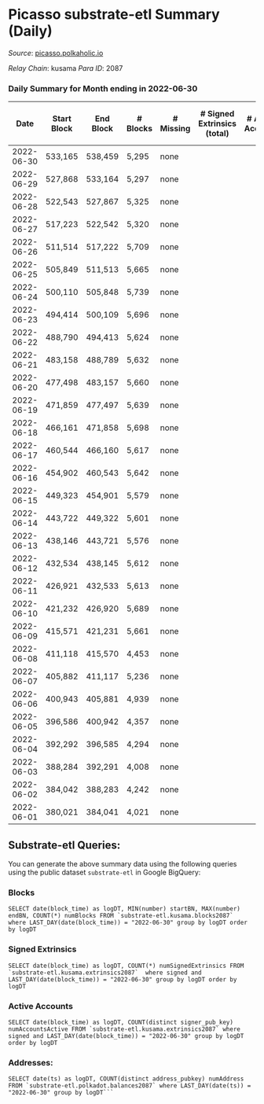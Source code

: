 # Picasso substrate-etl Summary (Daily)

_Source_: [picasso.polkaholic.io](https://picasso.polkaholic.io)

*Relay Chain*: kusama
*Para ID*: 2087



### Daily Summary for Month ending in 2022-06-30


| Date | Start Block | End Block | # Blocks | # Missing | # Signed Extrinsics (total) | # Active Accounts | # Addresses with Balances | # Events | # Transfers | # XCM Transfers In | # XCM Transfers Out |
| ---- | ----------- | --------- | -------- | --------- | --------------------------- | ----------------- | ------------------------- | -------- | ----------- | ------------------ | ------------------- |
| 2022-06-30 | 533,165 | 538,459 | 5,295 | none  |  |  | 8 | 10,593 |   |   |   |
| 2022-06-29 | 527,868 | 533,164 | 5,297 | none  |  |  | 8 | 10,597 |   |   |   |
| 2022-06-28 | 522,543 | 527,867 | 5,325 | none  |  |  | 8 | 10,653 |   |   |   |
| 2022-06-27 | 517,223 | 522,542 | 5,320 | none  |  |  | 8 | 10,643 |   |   |   |
| 2022-06-26 | 511,514 | 517,222 | 5,709 | none  |  |  | 8 | 11,421 |   |   |   |
| 2022-06-25 | 505,849 | 511,513 | 5,665 | none  |  |  | 8 | 11,333 |   |   |   |
| 2022-06-24 | 500,110 | 505,848 | 5,739 | none  |  |  | 8 | 11,485 |   |   |   |
| 2022-06-23 | 494,414 | 500,109 | 5,696 | none  |  |  | 8 | 11,395 |   |   |   |
| 2022-06-22 | 488,790 | 494,413 | 5,624 | none  |  |  | 8 | 11,251 |   |   |   |
| 2022-06-21 | 483,158 | 488,789 | 5,632 | none  |  |  | 8 | 11,267 |   |   |   |
| 2022-06-20 | 477,498 | 483,157 | 5,660 | none  |  |  | 8 | 11,323 |   |   |   |
| 2022-06-19 | 471,859 | 477,497 | 5,639 | none  |  |  | 8 | 11,281 |   |   |   |
| 2022-06-18 | 466,161 | 471,858 | 5,698 | none  |  |  | 8 | 11,400 |   |   |   |
| 2022-06-17 | 460,544 | 466,160 | 5,617 | none  |  |  | 8 | 11,237 |   |   |   |
| 2022-06-16 | 454,902 | 460,543 | 5,642 | none  |  |  | 8 | 11,287 |   |   |   |
| 2022-06-15 | 449,323 | 454,901 | 5,579 | none  |  |  | 8 | 11,164 |   |   |   |
| 2022-06-14 | 443,722 | 449,322 | 5,601 | none  |  |  | 8 | 11,205 |   |   |   |
| 2022-06-13 | 438,146 | 443,721 | 5,576 | none  |  |  | 8 | 11,155 |   |   |   |
| 2022-06-12 | 432,534 | 438,145 | 5,612 | none  |  |  | 8 | 11,227 |   |   |   |
| 2022-06-11 | 426,921 | 432,533 | 5,613 | none  |  |  | 8 | 11,229 |   |   |   |
| 2022-06-10 | 421,232 | 426,920 | 5,689 | none  |  |  | 8 | 11,381 |   |   |   |
| 2022-06-09 | 415,571 | 421,231 | 5,661 | none  |  |  | 8 | 11,326 |   |   |   |
| 2022-06-08 | 411,118 | 415,570 | 4,453 | none  |  |  | 8 | 8,908 |   |   |   |
| 2022-06-07 | 405,882 | 411,117 | 5,236 | none  |  |  | 8 | 10,475 |   |   |   |
| 2022-06-06 | 400,943 | 405,881 | 4,939 | none  |  |  | 8 | 9,884 |   |   |   |
| 2022-06-05 | 396,586 | 400,942 | 4,357 | none  |  |  | 8 | 8,716 |   |   |   |
| 2022-06-04 | 392,292 | 396,585 | 4,294 | none  |  |  | 8 | 8,591 |   |   |   |
| 2022-06-03 | 388,284 | 392,291 | 4,008 | none  |  |  | 8 | 8,018 |   |   |   |
| 2022-06-02 | 384,042 | 388,283 | 4,242 | none  |  |  | 8 | 8,486 |   |   |   |
| 2022-06-01 | 380,021 | 384,041 | 4,021 | none  |  |  | 8 | 8,044 |   |   |   |

## Substrate-etl Queries:
You can generate the above summary data using the following queries using the public dataset `substrate-etl` in Google BigQuery:


### Blocks
```
SELECT date(block_time) as logDT, MIN(number) startBN, MAX(number) endBN, COUNT(*) numBlocks FROM `substrate-etl.kusama.blocks2087`  where LAST_DAY(date(block_time)) = "2022-06-30" group by logDT order by logDT
```


### Signed Extrinsics
```
SELECT date(block_time) as logDT, COUNT(*) numSignedExtrinsics FROM `substrate-etl.kusama.extrinsics2087`  where signed and LAST_DAY(date(block_time)) = "2022-06-30" group by logDT order by logDT
```


### Active Accounts
```
SELECT date(block_time) as logDT, COUNT(distinct signer_pub_key) numAccountsActive FROM `substrate-etl.kusama.extrinsics2087` where signed and LAST_DAY(date(block_time)) = "2022-06-30" group by logDT order by logDT
```


### Addresses:
```
SELECT date(ts) as logDT, COUNT(distinct address_pubkey) numAddress FROM `substrate-etl.polkadot.balances2087` where LAST_DAY(date(ts)) = "2022-06-30" group by logDT```

